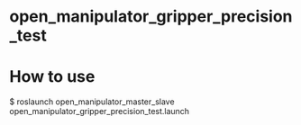 # open_manipulator_gripper_precision_test

# How to use

$ roslaunch open_manipulator_master_slave open_manipulator_gripper_precision_test.launch 
